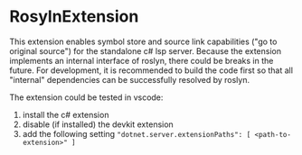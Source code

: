 # RosylnExtension

This extension enables symbol store and source link capabilities ("go to original source") for the standalone c# lsp server.
Because the extension implements an internal interface of roslyn, there could be breaks in the future.
For development, it is recommended to build the code first so that all "internal" dependencies can be successfully resolved by roslyn.

The extension could be tested in vscode:

1. install the c# extension
2. disable (if installed) the devkit extension
3. add the following setting ```"dotnet.server.extensionPaths": [
        <path-to-extension>"
    ]```
